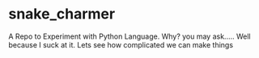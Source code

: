 # snake_charmer
A Repo to Experiment with Python Language. Why? you may ask..... Well because I suck at it. Lets see how complicated we can make things
